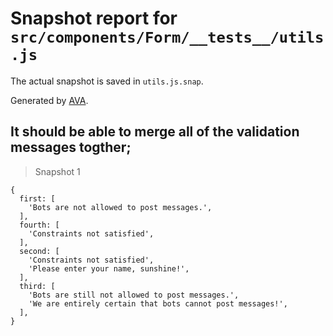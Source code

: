 # Snapshot report for `src/components/Form/__tests__/utils.js`

The actual snapshot is saved in `utils.js.snap`.

Generated by [AVA](https://avajs.dev).

## It should be able to merge all of the validation messages togther;

> Snapshot 1

    {
      first: [
        'Bots are not allowed to post messages.',
      ],
      fourth: [
        'Constraints not satisfied',
      ],
      second: [
        'Constraints not satisfied',
        'Please enter your name, sunshine!',
      ],
      third: [
        'Bots are still not allowed to post messages.',
        'We are entirely certain that bots cannot post messages!',
      ],
    }
